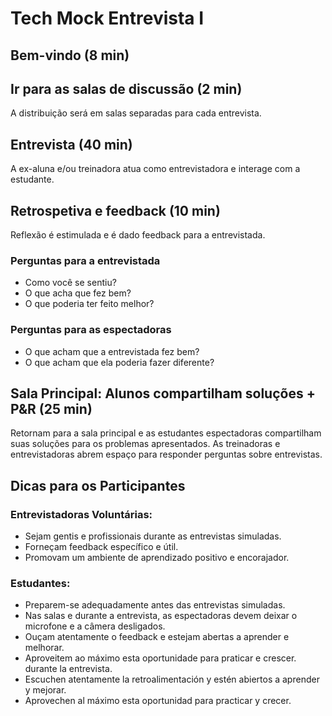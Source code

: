 # Tech Mock Entrevista I

## Bem-vindo (8 min)

## Ir para as salas de discussão (2 min)
A distribuição será em salas separadas para cada entrevista.

## Entrevista (40 min)

A ex-aluna e/ou treinadora atua como entrevistadora e interage com a estudante.

## Retrospetiva e feedback (10 min)

Reflexão é estimulada e é dado feedback para a entrevistada.

### Perguntas para a __entrevistada__

- Como você se sentiu?
- O que acha que fez bem?
- O que poderia ter feito melhor?

### Perguntas para as __espectadoras__

- O que acham que a entrevistada fez bem?
- O que acham que ela poderia fazer diferente?

## Sala Principal: Alunos compartilham soluções + P&R (25 min)

Retornam para a sala principal e as estudantes espectadoras compartilham suas soluções
para os problemas apresentados.
As treinadoras e entrevistadoras abrem espaço para responder perguntas
sobre entrevistas.

## Dicas para os Participantes

### Entrevistadoras Voluntárias:

- Sejam gentis e profissionais durante as entrevistas simuladas.
- Forneçam feedback específico e útil.
- Promovam um ambiente de aprendizado positivo e encorajador.

### Estudantes:

- Preparem-se adequadamente antes das entrevistas simuladas.
- Nas salas e durante a entrevista, as espectadoras devem deixar o microfone e a câmera desligados.
- Ouçam atentamente o feedback e estejam abertas a aprender e melhorar.
- Aproveitem ao máximo esta oportunidade para praticar e crescer. durante la entrevista.
- Escuchen atentamente la retroalimentación y estén abiertos a aprender y mejorar.
- Aprovechen al máximo esta oportunidad para practicar y crecer.

